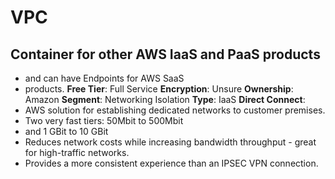 # VPC
## Container for other AWS IaaS and PaaS products
- and can have Endpoints for AWS SaaS
- products.
**Free Tier**: Full Service
**Encryption**: Unsure
**Ownership**: Amazon
**Segment**: Networking Isolation
**Type**: IaaS
**Direct Connect**: 
- AWS solution for establishing dedicated networks to customer premises.
- Two very fast tiers: 50Mbit to 500Mbit
- and 1 GBit to 10 GBit
- Reduces network costs while increasing bandwidth throughput - great for high-traffic networks.
- Provides a more consistent experience than an IPSEC VPN connection.

